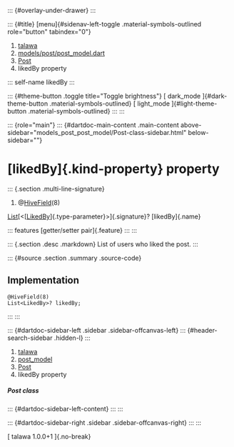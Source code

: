 ::: {#overlay-under-drawer}
:::

::: {#title}
[menu]{#sidenav-left-toggle .material-symbols-outlined role="button"
tabindex="0"}

1.  [talawa](../../index.html)
2.  [models/post/post_model.dart](../../models_post_post_model/)
3.  [Post](../../models_post_post_model/Post-class.html)
4.  likedBy property

::: self-name
likedBy
:::

::: {#theme-button .toggle title="Toggle brightness"}
[ dark_mode ]{#dark-theme-button .material-symbols-outlined} [
light_mode ]{#light-theme-button .material-symbols-outlined}
:::
:::

::: {role="main"}
::: {#dartdoc-main-content .main-content above-sidebar="models_post_post_model/Post-class-sidebar.html" below-sidebar=""}
<div>

# [likedBy]{.kind-property} property

</div>

::: {.section .multi-line-signature}
<div>

1.  @[HiveField](https://pub.dev/documentation/hive/2.2.3/hive/HiveField-class.html)(8)

</div>

[List](https://api.flutter.dev/flutter/dart-core/List-class.html)[\<[[LikedBy](../../models_post_post_model/LikedBy-class.html)]{.type-parameter}\>]{.signature}?
[likedBy]{.name}

::: features
[getter/setter pair]{.feature}
:::
:::

::: {.section .desc .markdown}
List of users who liked the post.
:::

::: {#source .section .summary .source-code}
## Implementation

``` language-dart
@HiveField(8)
List<LikedBy>? likedBy;
```
:::
:::

::: {#dartdoc-sidebar-left .sidebar .sidebar-offcanvas-left}
::: {#header-search-sidebar .hidden-l}
:::

1.  [talawa](../../index.html)
2.  [post_model](../../models_post_post_model/)
3.  [Post](../../models_post_post_model/Post-class.html)
4.  likedBy property

##### Post class

::: {#dartdoc-sidebar-left-content}
:::
:::

::: {#dartdoc-sidebar-right .sidebar .sidebar-offcanvas-right}
:::
:::

[ talawa 1.0.0+1 ]{.no-break}
